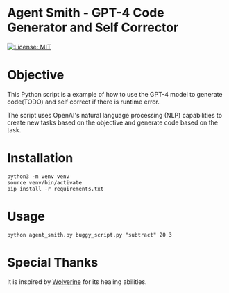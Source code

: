 # Agent Smith - GPT-4 Code Generator and Self Corrector
[![License: MIT](https://img.shields.io/badge/License-MIT-yellow.svg)](https://opensource.org/licenses/MIT)

# Objective
This Python script is a example of how to use the GPT-4 model to generate code(TODO) and self correct if there is runtime error.

The script uses OpenAI's natural language processing (NLP) capabilities to create new tasks based on the objective and generate code based on the task. 


# Installation

    python3 -m venv venv
    source venv/bin/activate
    pip install -r requirements.txt

# Usage
    
    python agent_smith.py buggy_script.py "subtract" 20 3 


# Special Thanks
It is inspired by [Wolverine](https://github.com/biobootloader/wolverine) for its healing abilities.